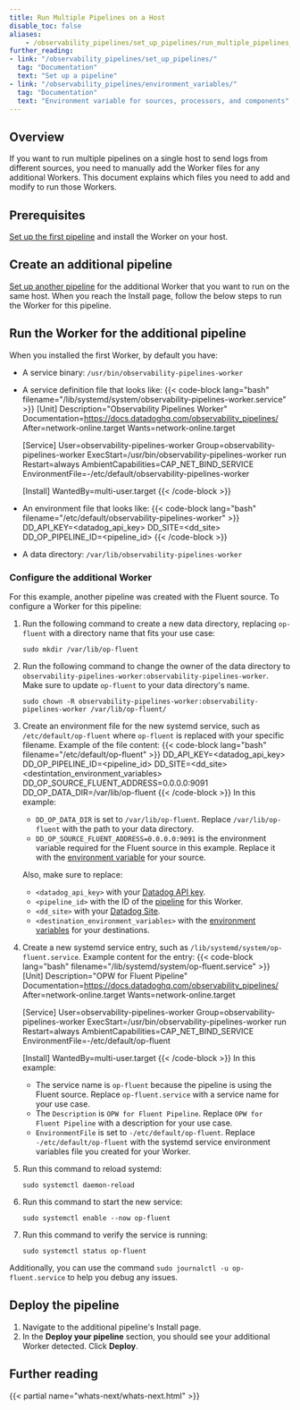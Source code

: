 ```yaml
---
title: Run Multiple Pipelines on a Host
disable_toc: false
aliases:
    - /observability_pipelines/set_up_pipelines/run_multiple_pipelines_on_a_host/
further_reading:
- link: "/observability_pipelines/set_up_pipelines/"
  tag: "Documentation"
  text: "Set up a pipeline"
- link: "/observability_pipelines/environment_variables/"
  tag: "Documentation"
  text: "Environment variable for sources, processors, and components"
---
```


## Overview

If you want to run multiple pipelines on a single host to send logs from different sources, you need to manually add the Worker files for any additional Workers. This document explains which files you need to add and modify to run those Workers.

## Prerequisites

[Set up the first pipeline][1] and install the Worker on your host.

## Create an additional pipeline

[Set up another pipeline][1] for the additional Worker that you want to run on the same host. When you reach the Install page, follow the below steps to run the Worker for this pipeline.

## Run the Worker for the additional pipeline

When you installed the first Worker, by default you have:

- A service binary: `/usr/bin/observability-pipelines-worker`
- A service definition file that looks like:
    {{< code-block lang="bash" filename="/lib/systemd/system/observability-pipelines-worker.service" >}}
    [Unit]
    Description="Observability Pipelines Worker"
    Documentation=https://docs.datadoghq.com/observability_pipelines/
    After=network-online.target
    Wants=network-online.target

    [Service]
    User=observability-pipelines-worker
    Group=observability-pipelines-worker
    ExecStart=/usr/bin/observability-pipelines-worker run
    Restart=always
    AmbientCapabilities=CAP_NET_BIND_SERVICE
    EnvironmentFile=-/etc/default/observability-pipelines-worker

    [Install]
    WantedBy=multi-user.target
    {{< /code-block >}}
- An environment file that looks like:
    {{< code-block lang="bash" filename="/etc/default/observability-pipelines-worker" >}}
    DD_API_KEY=<datadog_api_key>
    DD_SITE=<dd_site>
    DD_OP_PIPELINE_ID=<pipeline_id>
    {{< /code-block >}}
- A data directory: `/var/lib/observability-pipelines-worker`

### Configure the additional Worker

For this example, another pipeline was created with the Fluent source. To configure a Worker for this pipeline:

1. Run the following command to create a new data directory, replacing `op-fluent` with a directory name that fits your use case:
    ```shell
    sudo mkdir /var/lib/op-fluent
    ```
1. Run the following command to change the owner of the data directory to `observability-pipelines-worker:observability-pipelines-worker`. Make sure to update `op-fluent` to your data directory's name.
    ```
    sudo chown -R observability-pipelines-worker:observability-pipelines-worker /var/lib/op-fluent/
    ```
1. Create an environment file for the new systemd service, such as `/etc/default/op-fluent` where `op-fluent` is replaced with your specific filename. Example of the file content:
    {{< code-block lang="bash" filename="/etc/default/op-fluent" >}}
    DD_API_KEY=<datadog_api_key>
    DD_OP_PIPELINE_ID=<pipeline_id>
    DD_SITE=<dd_site>
    <destintation_environment_variables>
    DD_OP_SOURCE_FLUENT_ADDRESS=0.0.0.0:9091
    DD_OP_DATA_DIR=/var/lib/op-fluent
    {{< /code-block >}}
    In this example:
    -  `DD_OP_DATA_DIR` is set to `/var/lib/op-fluent`. Replace `/var/lib/op-fluent` with the path to your data directory.
    - `DD_OP_SOURCE_FLUENT_ADDRESS=0.0.0.0:9091` is the environment variable required for the Fluent source in this example. Replace it with the [environment variable][2] for your source.
    
    Also, make sure to replace:
    - `<datadog_api_key>` with your [Datadog API key][3].
    - `<pipeline_id>` with the ID of the [pipeline][1] for this Worker.
    - `<dd_site>` with your [Datadog Site][4].
    - `<destination_environment_variables>` with the [environment variables][2] for your destinations.
1. Create a new systemd service entry, such as `/lib/systemd/system/op-fluent.service`. Example content for the entry:
    {{< code-block lang="bash" filename="/lib/systemd/system/op-fluent.service" >}}
    [Unit]
    Description="OPW for Fluent Pipeline"
    Documentation=https://docs.datadoghq.com/observability_pipelines/
    After=network-online.target
    Wants=network-online.target

    [Service]
    User=observability-pipelines-worker
    Group=observability-pipelines-worker
    ExecStart=/usr/bin/observability-pipelines-worker run
    Restart=always
    AmbientCapabilities=CAP_NET_BIND_SERVICE
    EnvironmentFile=-/etc/default/op-fluent

    [Install]
    WantedBy=multi-user.target
    {{< /code-block >}}
    In this example:
    - The service name is `op-fluent` because the pipeline is using the Fluent source. Replace `op-fluent.service` with a service name for your use case.
    - The `Description` is `OPW for Fluent Pipeline`. Replace `OPW for Fluent Pipeline` with a  description for your use case.
    - `EnvironmentFile` is set to `-/etc/default/op-fluent`. Replace `-/etc/default/op-fluent` with the systemd service environment variables file you created for your Worker.
1. Run this command to reload systemd:
    ```shell
    sudo systemctl daemon-reload
    ```
1. Run this command to start the new service:
    ```shell
    sudo systemctl enable --now op-fluent
    ```
1. Run this command to verify the service is running:
    ```shell
    sudo systemctl status op-fluent
    ```

Additionally, you can use the command `sudo journalctl -u op-fluent.service` to help you debug any issues.

## Deploy the pipeline

1.  Navigate to the additional pipeline's Install page.
1.  In the **Deploy your pipeline** section, you should see your additional Worker detected. Click **Deploy**.

[1]: https://docs.datadoghq.com/observability_pipelines/set_up_pipelines/?tab=pipelineui
[2]: https://docs.datadoghq.com/observability_pipelines/environment_variables/?tab=sources
[3]: https://app.datadoghq.com/organization-settings/api-keys
[4]: https://docs.datadoghq.com/getting_started/site/

## Further reading

{{< partial name="whats-next/whats-next.html" >}}